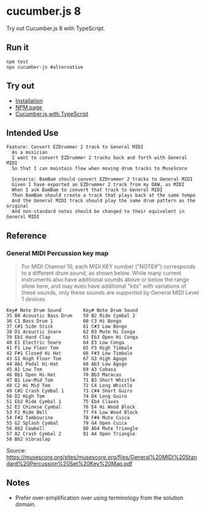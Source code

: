 # cucumber.js 8

Try out Cucumber.js 8 with TypeScript.

## Run it

```shell
npm test
npx cucumber-js #alternative
```

## Try out

- [Installation](https://github.com/cucumber/cucumber-js/blob/8.x/docs/installation.md)
- [NPM page](https://www.npmjs.com/package/@cucumber/cucumber)
- [Cucumber.js with TypeScript](https://www.elliotdenolf.com/blog/cucumberjs-with-typescript)

## Intended Use

```gherkin
Feature: Convert EZDrummer 2 track to General MIDI
  As a musician
  I want to convert EZDrummer 2 tracks back and forth with General MIDI
  So that I can maintain flow when moving drum tracks to MuseScore

  Scenario: BamBam should convert EZDrummer 2 tracks to General MIDI
  Given I have exported an EZDrummer 2 track from my DAW, as MIDI
  When I ask BamBam to convert that track to General MIDI
  Then BamBam should create a track that plays back at the same tempo
  And the General MIDI track should play the same drum pattern as the original
  And non-standard notes should be changed to their equivalent in General MIDI
```

## Reference

### General MIDI Percussion key map

> For MIDI Channel 10, each MIDI KEY number ("NOTE#") corresponds to a
different drum sound, as shown below. While many current instruments
also have additional sounds above or below the range show here, and
may even have additional "kits" with variations of these sounds, only
these sounds are supported by General MIDI Level 1 devices.

```
Key# Note Drum Sound        Key# Note Drum Sound
35 B0 Acoustic Bass Drum    59 B2 Ride Cymbal 2
36 C1 Bass Drum 1           60 C3 Hi Bongo
37 C#1 Side Stick           61 C#3 Low Bongo
38 D1 Acoustic Snare        62 D3 Mute Hi Conga
39 Eb1 Hand Clap            63 Eb3 Open Hi Conga
40 E1 Electric Snare        64 E3 Low Conga
41 F1 Low Floor Tom         65 F3 High Timbale
42 F#1 Closed Hi Hat        66 F#3 Low Timbale
43 G1 High Floor Tom        67 G3 High Agogo
44 Ab1 Pedal Hi-Hat         68 Ab3 Low Agogo
45 A1 Low Tom               69 A3 Cabasa
46 Bb1 Open Hi-Hat          70 Bb3 Maracas
47 B1 Low-Mid Tom           71 B3 Short Whistle
48 C2 Hi Mid Tom            72 C4 Long Whistle
49 C#2 Crash Cymbal 1       73 C#4 Short Guiro
50 D2 High Tom              74 D4 Long Guiro
51 Eb2 Ride Cymbal 1        75 Eb4 Claves
52 E2 Chinese Cymbal        76 E4 Hi Wood Block
53 F2 Ride Bell             77 F4 Low Wood Block
54 F#2 Tambourine           78 F#4 Mute Cuica
55 G2 Splash Cymbal         79 G4 Open Cuica
56 Ab2 Cowbell              80 Ab4 Mute Triangle
57 A2 Crash Cymbal 2        81 A4 Open Triangle
58 Bb2 Vibraslap
```

Source: <https://musescore.org/sites/musescore.org/files/General%20MIDI%20Standard%20Percussion%20Set%20Key%20Map.pdf>

## Notes

- Prefer over-simplification over using terminology from the solution domain.
